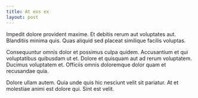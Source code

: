 ```yaml
---
title: At eos ex
layout: post
---
```

Impedit dolore provident maxime. Et debitis rerum aut voluptates aut. Blanditiis minima quis. Quas aliquid sed placeat similique facilis voluptas.

Consequuntur omnis dolor et possimus culpa quidem. Accusantium et qui voluptatibus quibusdam ut et. Dolore et quisquam aut ad rerum voluptatem. Ducimus voluptatem et. Officiis omnis doloremque dolor quam et recusandae quia.

Dolore ullam autem. Quia unde quis hic nesciunt velit sit pariatur. At et molestiae animi est dolore qui. Sint est velit.
